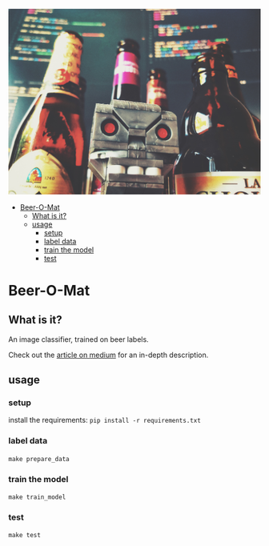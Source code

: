 ![Beer-O-Mat](banner.jpg "Beer-O-Mat")

- [Beer-O-Mat](#beer-o-mat)
  - [What is it?](#what-is-it)
  - [usage](#usage)
    - [setup](#setup)
    - [label data](#label-data)
    - [train the model](#train-the-model)
    - [test](#test)

# Beer-O-Mat

## What is it?

An image classifier, trained on beer labels.

Check out the [article on medium](https://medium.com/p/243572a79d) for an in-depth description.

## usage

### setup

install the requirements: `pip install -r requirements.txt`

### label data

`make prepare_data`

### train the model

`make train_model`

### test

`make test`
